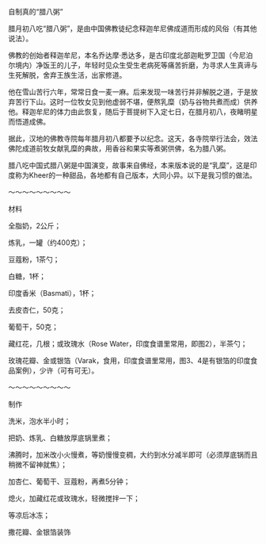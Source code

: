 自制真的“腊八粥”

腊月初八吃“腊八粥”，是由中国佛教徒纪念释迦牟尼佛成道而形成的风俗（有其他说法）。

佛教的创始者释迦牟尼，本名乔达摩·悉达多，是古印度北部迦毗罗卫国（今尼泊尔境内）净饭王的儿子，年轻时见众生受生老病死等痛苦折磨，为寻求人生真谛与生死解脱，舍弃王族生活，出家修道。

他在雪山苦行六年，常常日食一麦一麻。后来发现一味苦行并非解脱之道，于是放弃苦行下山。这时一位牧女见到他虚弱不堪，便熬乳糜（奶与谷物共煮而成）供养他。释迦牟尼的体力由此恢复，随后于菩提树下入定七日，在腊月初八，夜睹明星而悟道成佛。

据此，汉地的佛教寺院每年腊月初八都要予以纪念。这天，各寺院举行法会，效法佛陀成道前牧女献乳糜的典故，用香谷和果实等煮粥供佛，名为腊八粥。

腊八吃中国式腊八粥是中国演变，故事来自佛经，本来版本说的是“乳糜”，这是印度称为Kheer的一种甜品，各地都有自己版本，大同小异。以下是我习惯的做法。

～～～～～～～～～

材料

全脂奶，2公斤；

炼乳，一罐（约400克）；

豆蔻粉，1茶勺；

白糖，1杯；

印度香米（Basmati），1杯；

去皮杏仁，50克；

葡萄干，50克；

藏红花，几根；或玫瑰水（Rose Water，印度食谱里常用，即图2），半茶勺；

玫瑰花瓣、金或银箔（Varak，食用，印度食谱里常用，图3、4是有银箔的印度食品案例），少许（可有可无）。

～～～～～～～～～

制作

洗米，泡水半小时；

把奶、炼乳、白糖放厚底锅里煮；

沸腾时，加米改小火慢煮，等奶慢慢变稠，大约到水分减半即可（必须厚底锅而且稍微不留神就焦）；

加杏仁、葡萄干、豆蔻粉，再煮5分钟；

熄火，加藏红花或玫瑰水，轻微搅拌一下；

等凉后冰冻；

撒花瓣、金银箔装饰
